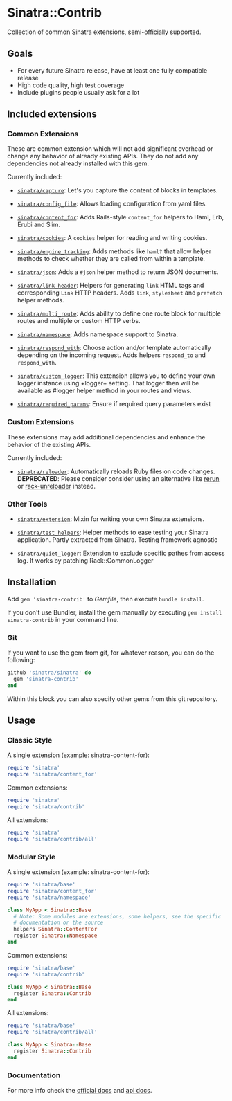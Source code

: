 # Sinatra::Contrib

Collection of common Sinatra extensions, semi-officially supported.

## Goals

* For every future Sinatra release, have at least one fully compatible release
* High code quality, high test coverage
* Include plugins people usually ask for a lot

## Included extensions

### Common Extensions

These are common extension which will not add significant overhead or change any
behavior of already existing APIs. They do not add any dependencies not already
installed with this gem.

Currently included:

* [`sinatra/capture`][sinatra-capture]: Let's you capture the content of blocks in templates.

* [`sinatra/config_file`][sinatra-config-file]: Allows loading configuration from yaml files.

* [`sinatra/content_for`][sinatra-content-for]: Adds Rails-style `content_for` helpers to Haml, Erb, Erubi
  and Slim.

* [`sinatra/cookies`][sinatra-cookies]: A `cookies` helper for reading and writing cookies.

* [`sinatra/engine_tracking`][sinatra-engine-tracking]: Adds methods like `haml?` that allow helper
  methods to check whether they are called from within a template.

* [`sinatra/json`][sinatra-json]: Adds a `#json` helper method to return JSON documents.

* [`sinatra/link_header`][sinatra-link-header]: Helpers for generating `link` HTML tags and
  corresponding `Link` HTTP headers. Adds `link`, `stylesheet` and `prefetch`
  helper methods.

* [`sinatra/multi_route`][sinatra-multi-route]: Adds ability to define one route block for multiple
  routes and multiple or custom HTTP verbs.

* [`sinatra/namespace`][sinatra-namespace]: Adds namespace support to Sinatra.

* [`sinatra/respond_with`][sinatra-respond-with]: Choose action and/or template automatically
  depending on the incoming request. Adds helpers `respond_to` and
  `respond_with`.

* [`sinatra/custom_logger`][sinatra-custom-logger]: This extension allows you to define your own
  logger instance using +logger+ setting. That logger then will
  be available as #logger helper method in your routes and views.

* [`sinatra/required_params`][sinatra-required-params]: Ensure if required query parameters exist

### Custom Extensions

These extensions may add additional dependencies and enhance the behavior of the
existing APIs.

Currently included:

* [`sinatra/reloader`][sinatra-reloader]: Automatically reloads Ruby files on code changes. **DEPRECATED**: Please consider
consider using an alternative like [rerun](https://github.com/alexch/rerun) or
[rack-unreloader](https://github.com/jeremyevans/rack-unreloader) instead.

### Other Tools

* [`sinatra/extension`][sinatra-extension]: Mixin for writing your own Sinatra extensions.

* [`sinatra/test_helpers`][sinatra-test-helpers]: Helper methods to ease testing your Sinatra
  application. Partly extracted from Sinatra. Testing framework agnostic

* `sinatra/quiet_logger`: Extension to exclude specific pathes from access log.
  It works by patching Rack::CommonLogger

## Installation

Add `gem 'sinatra-contrib'` to *Gemfile*, then execute `bundle install`.

If you don't use Bundler, install the gem manually by executing `gem install sinatra-contrib` in your command line.

### Git

If you want to use the gem from git, for whatever reason, you can do the following:

```ruby
github 'sinatra/sinatra' do
  gem 'sinatra-contrib'
end
```

Within this block you can also specify other gems from this git repository.

## Usage

### Classic Style

A single extension (example: sinatra-content-for):

``` ruby
require 'sinatra'
require 'sinatra/content_for'
```

Common extensions:

``` ruby
require 'sinatra'
require 'sinatra/contrib'
```

All extensions:

``` ruby
require 'sinatra'
require 'sinatra/contrib/all'
```

### Modular Style

A single extension (example: sinatra-content-for):

``` ruby
require 'sinatra/base'
require 'sinatra/content_for'
require 'sinatra/namespace'

class MyApp < Sinatra::Base
  # Note: Some modules are extensions, some helpers, see the specific
  # documentation or the source
  helpers Sinatra::ContentFor
  register Sinatra::Namespace
end
```

Common extensions:

``` ruby
require 'sinatra/base'
require 'sinatra/contrib'

class MyApp < Sinatra::Base
  register Sinatra::Contrib
end
```

All extensions:

``` ruby
require 'sinatra/base'
require 'sinatra/contrib/all'

class MyApp < Sinatra::Base
  register Sinatra::Contrib
end
```

### Documentation

For more info check the [official docs](http://www.sinatrarb.com/contrib/) and
[api docs](https://www.rubydoc.info/gems/sinatra-contrib).

[sinatra-reloader]: http://www.sinatrarb.com/contrib/reloader
[sinatra-namespace]: http://www.sinatrarb.com/contrib/namespace
[sinatra-content-for]: http://www.sinatrarb.com/contrib/content_for
[sinatra-cookies]: http://www.sinatrarb.com/contrib/cookies
[sinatra-streaming]: http://www.sinatrarb.com/contrib/streaming
[sinatra-webdav]: http://www.sinatrarb.com/contrib/webdav
[sinatra-runner]: http://www.sinatrarb.com/contrib/runner
[sinatra-extension]: http://www.sinatrarb.com/contrib/extension
[sinatra-test-helpers]: https://github.com/sinatra/sinatra/blob/main/sinatra-contrib/lib/sinatra/test_helpers.rb
[sinatra-required-params]: http://www.sinatrarb.com/contrib/required_params
[sinatra-custom-logger]: http://www.sinatrarb.com/contrib/custom_logger
[sinatra-multi-route]: http://www.sinatrarb.com/contrib/multi_route
[sinatra-json]: http://www.sinatrarb.com/contrib/json
[sinatra-respond-with]: http://www.sinatrarb.com/contrib/respond_with
[sinatra-config-file]: http://www.sinatrarb.com/contrib/config_file
[sinatra-link-header]: http://www.sinatrarb.com/contrib/link_header
[sinatra-capture]: http://www.sinatrarb.com/contrib/capture
[sinatra-engine-tracking]: https://github.com/sinatra/sinatra/blob/main/sinatra-contrib/lib/sinatra/engine_tracking.rb

